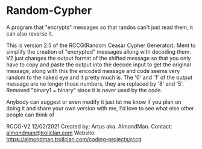 # Random-Cypher
A program that "encrypts" messages so that randos can't just read them, it can also reverse it.

This is version 2.5 of the RCCG(Random Ceasar Cypher Generator). Ment to simplify the creation of "encrypted" messages allong with decoding them.
V2 just changes the output format of the shifted message so that you only have to copy and paste the output into the decode input to get the original message,
along with this the encoded message and code seems very random to the naked eye and it pretty much is.
The '0' and '1' of the output message are no longer those numbers, they are replaced by '8' and '5'.
Removed "binary1 = binary" since it is never used by the code.

Anybody can suggest or even modify it just let me know if you plan on doing it and share your own version with me, I'd love to see what else other people can think of

RCCG-V2 12/02/2021 Created by; Artus aka. AlmondMan. Contact: almondman@trollclan.com Website: https://almondman.trollclan.com/coding-projects/rccg
